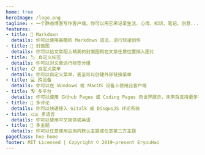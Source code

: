 ```yaml
---
home: true
heroImage: /logo.png
tagline: ✍️ 一个静态博客写作客户端。你可以用它来记录生活、心情、知识、笔记、创意...
features:
- title: 📝 Markdown
  details: 你可以使用最酷的 Markdown 语法，进行快速创作
- title: 🌉 封面图
  details: 你可以给文章配上精美的封面图和在文章任意位置插入图片
- title: 🏷️ 自定义标签
  details: 你可以对文章进行标签分组
- title: 📋 自定义菜单
  details: 你可以自定义菜单，甚至可以创建外部链接菜单
- title: 💻 跨设备
  details: 你可以在 𝖶𝗂𝗇𝖽𝗈𝗐𝗌 或 𝖬𝖺𝖼𝖮𝖲 设备上使用此客户端
- title: 🌎 多平台
  details: 你可以使用 𝖦𝗂𝗍𝗁𝗎𝖻 𝖯𝖺𝗀𝖾𝗌 或 Coding Pages 向世界展示，未来将支持更多平台
- title: 💬 多评论
  details: 你可以快速接入 Gitalk 或 DisqusJS 评论系统
- title: 🇬🇧 多语言
  details: 你可以使用中文简体或英语
- title: 🌁 多主题
  details: 你可以任意使用应用内默认主题或任意第三方主题
pageClass: hve-home
footer: MIT Licensed | Copyright © 2019-present EryouHao
---
```

<div>
  <Home-Index></Home-Index>
</div>
